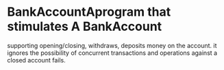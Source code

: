 # BankAccountAprogram that stimulates A BankAccount
 supporting opening/closing, withdraws, deposits money on the account.
 it ignores the possibility of concurrent transactions and operations against a closed account fails.
